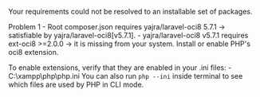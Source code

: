 Your requirements could not be resolved to an installable set of packages.

  Problem 1
    - Root composer.json requires yajra/laravel-oci8 5.7.1 -> satisfiable by yajra/laravel-oci8[v5.7.1].
    - yajra/laravel-oci8 v5.7.1 requires ext-oci8 >=2.0.0 -> it is missing from your system. Install or enable PHP's oci8 extension.

To enable extensions, verify that they are enabled in your .ini files:
    - C:\xampp\php\php.ini
You can also run `php --ini` inside terminal to see which files are used by PHP in CLI mode.
